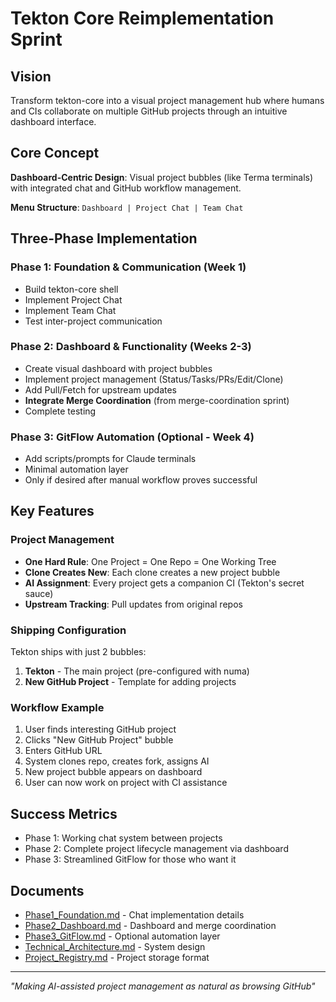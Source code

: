 # Tekton Core Reimplementation Sprint

## Vision

Transform tekton-core into a visual project management hub where humans and CIs collaborate on multiple GitHub projects through an intuitive dashboard interface.

## Core Concept

**Dashboard-Centric Design**: Visual project bubbles (like Terma terminals) with integrated chat and GitHub workflow management.

**Menu Structure**: `Dashboard | Project Chat | Team Chat`

## Three-Phase Implementation

### Phase 1: Foundation & Communication (Week 1)
- Build tekton-core shell
- Implement Project Chat
- Implement Team Chat
- Test inter-project communication

### Phase 2: Dashboard & Functionality (Weeks 2-3)
- Create visual dashboard with project bubbles
- Implement project management (Status/Tasks/PRs/Edit/Clone)
- Add Pull/Fetch for upstream updates
- **Integrate Merge Coordination** (from merge-coordination sprint)
- Complete testing

### Phase 3: GitFlow Automation (Optional - Week 4)
- Add scripts/prompts for Claude terminals
- Minimal automation layer
- Only if desired after manual workflow proves successful

## Key Features

### Project Management
- **One Hard Rule**: One Project = One Repo = One Working Tree
- **Clone Creates New**: Each clone creates a new project bubble
- **AI Assignment**: Every project gets a companion CI (Tekton's secret sauce)
- **Upstream Tracking**: Pull updates from original repos

### Shipping Configuration
Tekton ships with just 2 bubbles:
1. **Tekton** - The main project (pre-configured with numa)
2. **New GitHub Project** - Template for adding projects

### Workflow Example
1. User finds interesting GitHub project
2. Clicks "New GitHub Project" bubble
3. Enters GitHub URL
4. System clones repo, creates fork, assigns AI
5. New project bubble appears on dashboard
6. User can now work on project with CI assistance

## Success Metrics

- Phase 1: Working chat system between projects
- Phase 2: Complete project lifecycle management via dashboard
- Phase 3: Streamlined GitFlow for those who want it

## Documents

- [Phase1_Foundation.md](./Phase1_Foundation.md) - Chat implementation details
- [Phase2_Dashboard.md](./Phase2_Dashboard.md) - Dashboard and merge coordination
- [Phase3_GitFlow.md](./Phase3_GitFlow.md) - Optional automation layer
- [Technical_Architecture.md](./Technical_Architecture.md) - System design
- [Project_Registry.md](./Project_Registry.md) - Project storage format

---
*"Making AI-assisted project management as natural as browsing GitHub"*